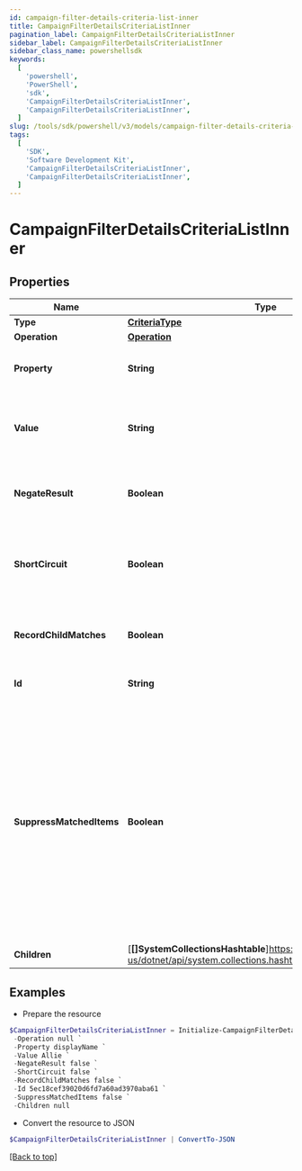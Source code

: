 ```yaml
---
id: campaign-filter-details-criteria-list-inner
title: CampaignFilterDetailsCriteriaListInner
pagination_label: CampaignFilterDetailsCriteriaListInner
sidebar_label: CampaignFilterDetailsCriteriaListInner
sidebar_class_name: powershellsdk
keywords:
  [
    'powershell',
    'PowerShell',
    'sdk',
    'CampaignFilterDetailsCriteriaListInner',
    'CampaignFilterDetailsCriteriaListInner',
  ]
slug: /tools/sdk/powershell/v3/models/campaign-filter-details-criteria-list-inner
tags:
  [
    'SDK',
    'Software Development Kit',
    'CampaignFilterDetailsCriteriaListInner',
    'CampaignFilterDetailsCriteriaListInner',
  ]
---
```


# CampaignFilterDetailsCriteriaListInner

## Properties

| Name | Type | Description | Notes |
| --- | --- | --- | --- |
| **Type** | [**CriteriaType**](criteria-type) |  | [required] |
| **Operation** | [**Operation**](operation) |  | [optional] |
| **Property** | **String** | Specified key from the type of criteria. | [required] |
| **Value** | **String** | Value for the specified key from the type of criteria. | [required] |
| **NegateResult** | **Boolean** | If true, the filter will negate the result of the criteria. | [optional] [default to $false] |
| **ShortCircuit** | **Boolean** | If true, the filter will short circuit the evaluation of the criteria. | [optional] [default to $false] |
| **RecordChildMatches** | **Boolean** | If true, the filter will record child matches for the criteria. | [optional] [default to $false] |
| **Id** | **String** | The unique ID of the criteria. | [optional] |
| **SuppressMatchedItems** | **Boolean** | If this value is true, then matched items will not only be excluded from the campaign, they will also not have archived certification items created. Such items will not appear in the exclusion report. | [optional] [default to $false] |
| **Children** | [**[]SystemCollectionsHashtable**]https://learn.microsoft.com/en-us/dotnet/api/system.collections.hashtable?view=net-9.0 | List of child criteria. | [optional] |

## Examples

- Prepare the resource

```powershell
$CampaignFilterDetailsCriteriaListInner = Initialize-CampaignFilterDetailsCriteriaListInner  -Type null `
 -Operation null `
 -Property displayName `
 -Value Allie `
 -NegateResult false `
 -ShortCircuit false `
 -RecordChildMatches false `
 -Id 5ec18cef39020d6fd7a60ad3970aba61 `
 -SuppressMatchedItems false `
 -Children null
```

- Convert the resource to JSON

```powershell
$CampaignFilterDetailsCriteriaListInner | ConvertTo-JSON
```

[[Back to top]](#)
